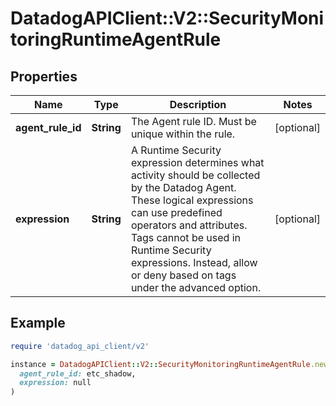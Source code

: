 # DatadogAPIClient::V2::SecurityMonitoringRuntimeAgentRule

## Properties

| Name              | Type       | Description                                                                                                                                                                                                                                                                                  | Notes      |
| ----------------- | ---------- | -------------------------------------------------------------------------------------------------------------------------------------------------------------------------------------------------------------------------------------------------------------------------------------------- | ---------- |
| **agent_rule_id** | **String** | The Agent rule ID. Must be unique within the rule.                                                                                                                                                                                                                                           | [optional] |
| **expression**    | **String** | A Runtime Security expression determines what activity should be collected by the Datadog Agent. These logical expressions can use predefined operators and attributes. Tags cannot be used in Runtime Security expressions. Instead, allow or deny based on tags under the advanced option. | [optional] |

## Example

```ruby
require 'datadog_api_client/v2'

instance = DatadogAPIClient::V2::SecurityMonitoringRuntimeAgentRule.new(
  agent_rule_id: etc_shadow,
  expression: null
)
```
